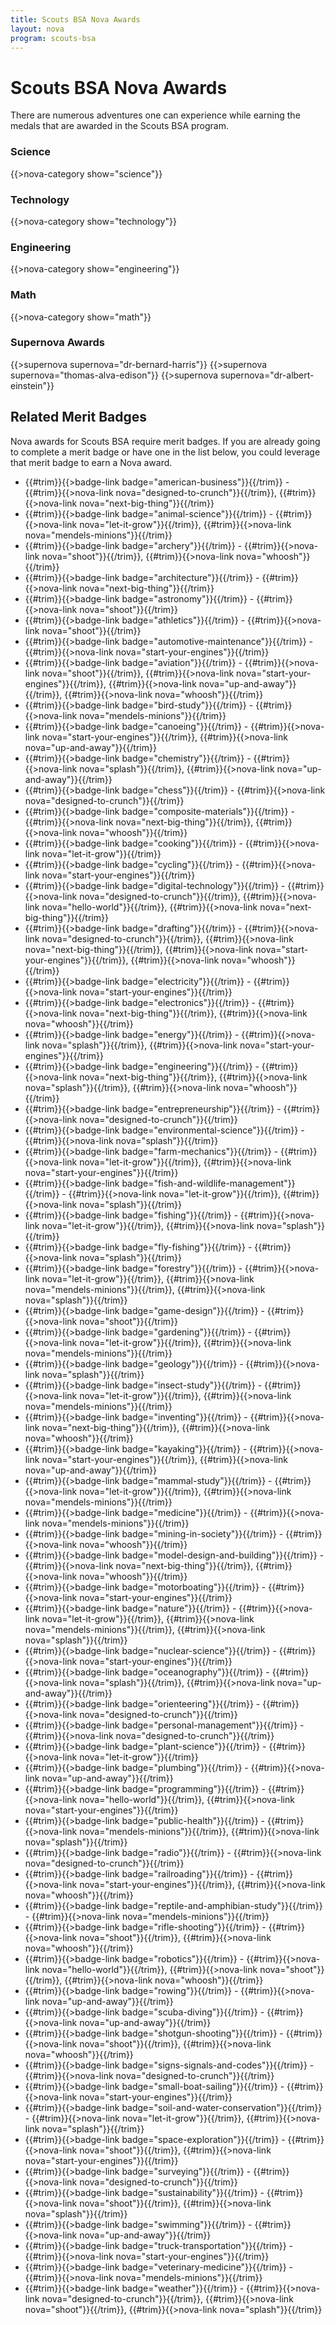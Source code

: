 ```yaml
---
title: Scouts BSA Nova Awards
layout: nova
program: scouts-bsa
---
```


# Scouts BSA Nova Awards

There are numerous adventures one can experience while earning the medals that are awarded in the Scouts BSA program.

### Science

{{>nova-category show="science"}}

### Technology

{{>nova-category show="technology"}}

### Engineering

{{>nova-category show="engineering"}}

### Math

{{>nova-category show="math"}}

### Supernova Awards

<div class="D(f) Jc(spe) Fxd(c)--s">

{{>supernova supernova="dr-bernard-harris"}}
{{>supernova supernova="thomas-alva-edison"}}
{{>supernova supernova="dr-albert-einstein"}}

</div>

## Related Merit Badges

Nova awards for Scouts BSA require merit badges. If you are already going to complete a merit badge or have one in the list below, you could leverage that merit badge to earn a Nova award.

<div class="Colmc(2)--_sml Colmc(1)--sml Mt(0.6em)">

* {{#trim}}{{>badge-link badge="american-business"}}{{/trim}} - {{#trim}}{{>nova-link nova="designed-to-crunch"}}{{/trim}}, {{#trim}}{{>nova-link nova="next-big-thing"}}{{/trim}}
* {{#trim}}{{>badge-link badge="animal-science"}}{{/trim}} - {{#trim}}{{>nova-link nova="let-it-grow"}}{{/trim}}, {{#trim}}{{>nova-link nova="mendels-minions"}}{{/trim}}
* {{#trim}}{{>badge-link badge="archery"}}{{/trim}} - {{#trim}}{{>nova-link nova="shoot"}}{{/trim}}, {{#trim}}{{>nova-link nova="whoosh"}}{{/trim}}
* {{#trim}}{{>badge-link badge="architecture"}}{{/trim}} - {{#trim}}{{>nova-link nova="next-big-thing"}}{{/trim}}
* {{#trim}}{{>badge-link badge="astronomy"}}{{/trim}} - {{#trim}}{{>nova-link nova="shoot"}}{{/trim}}
* {{#trim}}{{>badge-link badge="athletics"}}{{/trim}} - {{#trim}}{{>nova-link nova="shoot"}}{{/trim}}
* {{#trim}}{{>badge-link badge="automotive-maintenance"}}{{/trim}} - {{#trim}}{{>nova-link nova="start-your-engines"}}{{/trim}}
* {{#trim}}{{>badge-link badge="aviation"}}{{/trim}} - {{#trim}}{{>nova-link nova="shoot"}}{{/trim}}, {{#trim}}{{>nova-link nova="start-your-engines"}}{{/trim}}, {{#trim}}{{>nova-link nova="up-and-away"}}{{/trim}}, {{#trim}}{{>nova-link nova="whoosh"}}{{/trim}}
* {{#trim}}{{>badge-link badge="bird-study"}}{{/trim}} - {{#trim}}{{>nova-link nova="mendels-minions"}}{{/trim}}
* {{#trim}}{{>badge-link badge="canoeing"}}{{/trim}} - {{#trim}}{{>nova-link nova="start-your-engines"}}{{/trim}}, {{#trim}}{{>nova-link nova="up-and-away"}}{{/trim}}
* {{#trim}}{{>badge-link badge="chemistry"}}{{/trim}} - {{#trim}}{{>nova-link nova="splash"}}{{/trim}}, {{#trim}}{{>nova-link nova="up-and-away"}}{{/trim}}
* {{#trim}}{{>badge-link badge="chess"}}{{/trim}} - {{#trim}}{{>nova-link nova="designed-to-crunch"}}{{/trim}}
* {{#trim}}{{>badge-link badge="composite-materials"}}{{/trim}} - {{#trim}}{{>nova-link nova="next-big-thing"}}{{/trim}}, {{#trim}}{{>nova-link nova="whoosh"}}{{/trim}}
* {{#trim}}{{>badge-link badge="cooking"}}{{/trim}} - {{#trim}}{{>nova-link nova="let-it-grow"}}{{/trim}}
* {{#trim}}{{>badge-link badge="cycling"}}{{/trim}} - {{#trim}}{{>nova-link nova="start-your-engines"}}{{/trim}}
* {{#trim}}{{>badge-link badge="digital-technology"}}{{/trim}} - {{#trim}}{{>nova-link nova="designed-to-crunch"}}{{/trim}}, {{#trim}}{{>nova-link nova="hello-world"}}{{/trim}}, {{#trim}}{{>nova-link nova="next-big-thing"}}{{/trim}}
* {{#trim}}{{>badge-link badge="drafting"}}{{/trim}} - {{#trim}}{{>nova-link nova="designed-to-crunch"}}{{/trim}}, {{#trim}}{{>nova-link nova="next-big-thing"}}{{/trim}}, {{#trim}}{{>nova-link nova="start-your-engines"}}{{/trim}}, {{#trim}}{{>nova-link nova="whoosh"}}{{/trim}}
* {{#trim}}{{>badge-link badge="electricity"}}{{/trim}} - {{#trim}}{{>nova-link nova="start-your-engines"}}{{/trim}}
* {{#trim}}{{>badge-link badge="electronics"}}{{/trim}} - {{#trim}}{{>nova-link nova="next-big-thing"}}{{/trim}}, {{#trim}}{{>nova-link nova="whoosh"}}{{/trim}}
* {{#trim}}{{>badge-link badge="energy"}}{{/trim}} - {{#trim}}{{>nova-link nova="splash"}}{{/trim}}, {{#trim}}{{>nova-link nova="start-your-engines"}}{{/trim}}
* {{#trim}}{{>badge-link badge="engineering"}}{{/trim}} - {{#trim}}{{>nova-link nova="next-big-thing"}}{{/trim}}, {{#trim}}{{>nova-link nova="splash"}}{{/trim}}, {{#trim}}{{>nova-link nova="whoosh"}}{{/trim}}
* {{#trim}}{{>badge-link badge="entrepreneurship"}}{{/trim}} - {{#trim}}{{>nova-link nova="designed-to-crunch"}}{{/trim}}
* {{#trim}}{{>badge-link badge="environmental-science"}}{{/trim}} - {{#trim}}{{>nova-link nova="splash"}}{{/trim}}
* {{#trim}}{{>badge-link badge="farm-mechanics"}}{{/trim}} - {{#trim}}{{>nova-link nova="let-it-grow"}}{{/trim}}, {{#trim}}{{>nova-link nova="start-your-engines"}}{{/trim}}
* {{#trim}}{{>badge-link badge="fish-and-wildlife-management"}}{{/trim}} - {{#trim}}{{>nova-link nova="let-it-grow"}}{{/trim}}, {{#trim}}{{>nova-link nova="splash"}}{{/trim}}
* {{#trim}}{{>badge-link badge="fishing"}}{{/trim}} - {{#trim}}{{>nova-link nova="let-it-grow"}}{{/trim}}, {{#trim}}{{>nova-link nova="splash"}}{{/trim}}
* {{#trim}}{{>badge-link badge="fly-fishing"}}{{/trim}} - {{#trim}}{{>nova-link nova="splash"}}{{/trim}}
* {{#trim}}{{>badge-link badge="forestry"}}{{/trim}} - {{#trim}}{{>nova-link nova="let-it-grow"}}{{/trim}}, {{#trim}}{{>nova-link nova="mendels-minions"}}{{/trim}}, {{#trim}}{{>nova-link nova="splash"}}{{/trim}}
* {{#trim}}{{>badge-link badge="game-design"}}{{/trim}} - {{#trim}}{{>nova-link nova="shoot"}}{{/trim}}
* {{#trim}}{{>badge-link badge="gardening"}}{{/trim}} - {{#trim}}{{>nova-link nova="let-it-grow"}}{{/trim}}, {{#trim}}{{>nova-link nova="mendels-minions"}}{{/trim}}
* {{#trim}}{{>badge-link badge="geology"}}{{/trim}} - {{#trim}}{{>nova-link nova="splash"}}{{/trim}}
* {{#trim}}{{>badge-link badge="insect-study"}}{{/trim}} - {{#trim}}{{>nova-link nova="let-it-grow"}}{{/trim}}, {{#trim}}{{>nova-link nova="mendels-minions"}}{{/trim}}
* {{#trim}}{{>badge-link badge="inventing"}}{{/trim}} - {{#trim}}{{>nova-link nova="next-big-thing"}}{{/trim}}, {{#trim}}{{>nova-link nova="whoosh"}}{{/trim}}
* {{#trim}}{{>badge-link badge="kayaking"}}{{/trim}} - {{#trim}}{{>nova-link nova="start-your-engines"}}{{/trim}}, {{#trim}}{{>nova-link nova="up-and-away"}}{{/trim}}
* {{#trim}}{{>badge-link badge="mammal-study"}}{{/trim}} - {{#trim}}{{>nova-link nova="let-it-grow"}}{{/trim}}, {{#trim}}{{>nova-link nova="mendels-minions"}}{{/trim}}
* {{#trim}}{{>badge-link badge="medicine"}}{{/trim}} - {{#trim}}{{>nova-link nova="mendels-minions"}}{{/trim}}
* {{#trim}}{{>badge-link badge="mining-in-society"}}{{/trim}} - {{#trim}}{{>nova-link nova="whoosh"}}{{/trim}}
* {{#trim}}{{>badge-link badge="model-design-and-building"}}{{/trim}} - {{#trim}}{{>nova-link nova="next-big-thing"}}{{/trim}}, {{#trim}}{{>nova-link nova="whoosh"}}{{/trim}}
* {{#trim}}{{>badge-link badge="motorboating"}}{{/trim}} - {{#trim}}{{>nova-link nova="start-your-engines"}}{{/trim}}
* {{#trim}}{{>badge-link badge="nature"}}{{/trim}} - {{#trim}}{{>nova-link nova="let-it-grow"}}{{/trim}}, {{#trim}}{{>nova-link nova="mendels-minions"}}{{/trim}}, {{#trim}}{{>nova-link nova="splash"}}{{/trim}}
* {{#trim}}{{>badge-link badge="nuclear-science"}}{{/trim}} - {{#trim}}{{>nova-link nova="start-your-engines"}}{{/trim}}
* {{#trim}}{{>badge-link badge="oceanography"}}{{/trim}} - {{#trim}}{{>nova-link nova="splash"}}{{/trim}}, {{#trim}}{{>nova-link nova="up-and-away"}}{{/trim}}
* {{#trim}}{{>badge-link badge="orienteering"}}{{/trim}} - {{#trim}}{{>nova-link nova="designed-to-crunch"}}{{/trim}}
* {{#trim}}{{>badge-link badge="personal-management"}}{{/trim}} - {{#trim}}{{>nova-link nova="designed-to-crunch"}}{{/trim}}
* {{#trim}}{{>badge-link badge="plant-science"}}{{/trim}} - {{#trim}}{{>nova-link nova="let-it-grow"}}{{/trim}}
* {{#trim}}{{>badge-link badge="plumbing"}}{{/trim}} - {{#trim}}{{>nova-link nova="up-and-away"}}{{/trim}}
* {{#trim}}{{>badge-link badge="programming"}}{{/trim}} - {{#trim}}{{>nova-link nova="hello-world"}}{{/trim}}, {{#trim}}{{>nova-link nova="start-your-engines"}}{{/trim}}
* {{#trim}}{{>badge-link badge="public-health"}}{{/trim}} - {{#trim}}{{>nova-link nova="mendels-minions"}}{{/trim}}, {{#trim}}{{>nova-link nova="splash"}}{{/trim}}
* {{#trim}}{{>badge-link badge="radio"}}{{/trim}} - {{#trim}}{{>nova-link nova="designed-to-crunch"}}{{/trim}}
* {{#trim}}{{>badge-link badge="railroading"}}{{/trim}} - {{#trim}}{{>nova-link nova="start-your-engines"}}{{/trim}}, {{#trim}}{{>nova-link nova="whoosh"}}{{/trim}}
* {{#trim}}{{>badge-link badge="reptile-and-amphibian-study"}}{{/trim}} - {{#trim}}{{>nova-link nova="mendels-minions"}}{{/trim}}
* {{#trim}}{{>badge-link badge="rifle-shooting"}}{{/trim}} - {{#trim}}{{>nova-link nova="shoot"}}{{/trim}}, {{#trim}}{{>nova-link nova="whoosh"}}{{/trim}}
* {{#trim}}{{>badge-link badge="robotics"}}{{/trim}} - {{#trim}}{{>nova-link nova="hello-world"}}{{/trim}}, {{#trim}}{{>nova-link nova="shoot"}}{{/trim}}, {{#trim}}{{>nova-link nova="whoosh"}}{{/trim}}
* {{#trim}}{{>badge-link badge="rowing"}}{{/trim}} - {{#trim}}{{>nova-link nova="up-and-away"}}{{/trim}}
* {{#trim}}{{>badge-link badge="scuba-diving"}}{{/trim}} - {{#trim}}{{>nova-link nova="up-and-away"}}{{/trim}}
* {{#trim}}{{>badge-link badge="shotgun-shooting"}}{{/trim}} - {{#trim}}{{>nova-link nova="shoot"}}{{/trim}}, {{#trim}}{{>nova-link nova="whoosh"}}{{/trim}}
* {{#trim}}{{>badge-link badge="signs-signals-and-codes"}}{{/trim}} - {{#trim}}{{>nova-link nova="designed-to-crunch"}}{{/trim}}
* {{#trim}}{{>badge-link badge="small-boat-sailing"}}{{/trim}} - {{#trim}}{{>nova-link nova="start-your-engines"}}{{/trim}}
* {{#trim}}{{>badge-link badge="soil-and-water-conservation"}}{{/trim}} - {{#trim}}{{>nova-link nova="let-it-grow"}}{{/trim}}, {{#trim}}{{>nova-link nova="splash"}}{{/trim}}
* {{#trim}}{{>badge-link badge="space-exploration"}}{{/trim}} - {{#trim}}{{>nova-link nova="shoot"}}{{/trim}}, {{#trim}}{{>nova-link nova="start-your-engines"}}{{/trim}}
* {{#trim}}{{>badge-link badge="surveying"}}{{/trim}} - {{#trim}}{{>nova-link nova="designed-to-crunch"}}{{/trim}}
* {{#trim}}{{>badge-link badge="sustainability"}}{{/trim}} - {{#trim}}{{>nova-link nova="shoot"}}{{/trim}}, {{#trim}}{{>nova-link nova="splash"}}{{/trim}}
* {{#trim}}{{>badge-link badge="swimming"}}{{/trim}} - {{#trim}}{{>nova-link nova="up-and-away"}}{{/trim}}
* {{#trim}}{{>badge-link badge="truck-transportation"}}{{/trim}} - {{#trim}}{{>nova-link nova="start-your-engines"}}{{/trim}}
* {{#trim}}{{>badge-link badge="veterinary-medicine"}}{{/trim}} - {{#trim}}{{>nova-link nova="mendels-minions"}}{{/trim}}
* {{#trim}}{{>badge-link badge="weather"}}{{/trim}} - {{#trim}}{{>nova-link nova="designed-to-crunch"}}{{/trim}}, {{#trim}}{{>nova-link nova="shoot"}}{{/trim}}, {{#trim}}{{>nova-link nova="splash"}}{{/trim}}

</div>
